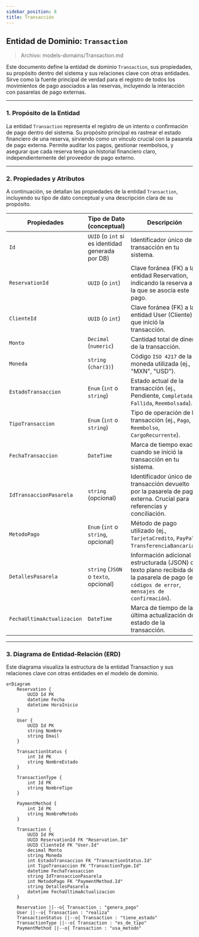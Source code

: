 ```yaml
---
sidebar_position: 8
title: Transacción
---
```


## Entidad de Dominio: `Transaction`
>   Archivo: models-domains/Transaction.md

Este documento define la entidad de dominio `Transaction`, sus propiedades, su propósito dentro del sistema y sus relaciones clave con otras entidades. Sirve como la fuente principal de verdad para el registro de todos los movimientos de pago asociados a las reservas, incluyendo la interacción con pasarelas de pago externas.

---

### 1. Propósito de la Entidad
La entidad `Transaction` representa el registro de un intento o confirmación de pago dentro del sistema. Su propósito principal es rastrear el estado financiero de una reserva, sirviendo como un vínculo crucial con la pasarela de pago externa. Permite auditar los pagos, gestionar reembolsos, y asegurar que cada reserva tenga un historial financiero claro, independientemente del proveedor de pago externo.

---

### 2. Propiedades y Atributos
A continuación, se detallan las propiedades de la entidad `Transaction`, incluyendo su tipo de dato conceptual y una descripción clara de su propósito.

| Propiedades | Tipo de Dato (conceptual) | Descripción |
|-------------|---------------------------|-------------|
|`Id`| `UUID` (o `int` si es identidad generada por DB) | Identificador único de la transacción en tu sistema.|
|`ReservationId` | `UUID` (o `int`) | Clave foránea (FK) a la entidad Reservation, indicando la reserva a la que se asocia este pago.|
|`ClienteId` | `UUID` (o `int`) | Clave foránea (FK) a la entidad User (Cliente) que inició la transacción.|
|`Monto` | `Decimal` (`numeric`) |Cantidad total de dinero de la transacción.|
|`Moneda` | `string` (`char(3)`) | Código `ISO 4217` de la moneda utilizada (ej., "MXN", "USD").|
|`EstadoTransaccion` | `Enum` (`int` o `string`) | Estado actual de la transacción (ej., Pendiente, `Completada`, `Fallida`, `Reembolsada`).|
|`TipoTransaccion` | `Enum` (`int` o `string`) | Tipo de operación de la transacción (ej., `Pago`, `Reembolso`, `CargoRecurrente`).|
|`FechaTransaccion` | `DateTime` | Marca de tiempo exacta cuando se inició la transacción en tu sistema.|
|`IdTransaccionPasarela` | `string` (opcional) | Identificador único de la transacción devuelto por la pasarela de pago externa. Crucial para referencias y conciliación.|
|`MetodoPago` | `Enum` (`int` o `string`, opcional)|Método de pago utilizado (ej., `TarjetaCredito`, `PayPal`, `TransferenciaBancaria`).|
|`DetallesPasarela` | `string` (`JSON` o `texto`, opcional) | Información adicional estructurada (JSON) o texto plano recibida de la pasarela de pago (ej., `códigos de error`, `mensajes de confirmación`).|
|`FechaUltimaActualizacion` | `DateTime` | Marca de tiempo de la última actualización del estado de la transacción.|

---

### 3. Diagrama de Entidad-Relación (ERD)
Este diagrama visualiza la estructura de la entidad Transaction y sus relaciones clave con otras entidades en el modelo de dominio.

```mermaid
erDiagram
    Reservation {
        UUID Id PK
        datetime Fecha
        datetime HoraInicio
    }

    User {
        UUID Id PK
        string Nombre
        string Email
    }

    TransactionStatus {
        int Id PK
        string NombreEstado
    }

    TransactionType {
        int Id PK
        string NombreTipo
    }

    PaymentMethod {
        int Id PK
        string NombreMetodo
    }

    Transaction {
        UUID Id PK
        UUID ReservationId FK "Reservation.Id"
        UUID ClienteId FK "User.Id"
        decimal Monto
        string Moneda
        int EstadoTransaccion FK "TransactionStatus.Id"
        int TipoTransaccion FK "TransactionType.Id"
        datetime FechaTransaccion
        string IdTransaccionPasarela
        int MetodoPago FK "PaymentMethod.Id"
        string DetallesPasarela
        datetime FechaUltimaActualizacion
    }

    Reservation ||--o{ Transaction : "genera_pago"
    User ||--o{ Transaction : "realiza"
    TransactionStatus ||--o{ Transaction : "tiene_estado"
    TransactionType ||--o{ Transaction : "es_de_tipo"
    PaymentMethod ||--o{ Transaction : "usa_metodo"
```